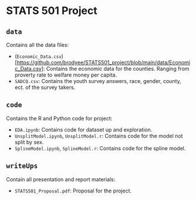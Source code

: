 # STATS 501 Project

## `data`

Contains all the data files:
- (`Economic_Data.csv`)[https://github.com/brodyee/STATS501_project/blob/main/data/Economic_Data.csv]: Contains the economic data for the counties. Ranging from proverty rate to welfare money per capita.
- `SADCQ.csv`: Contains the youth survey answers, race, gender, county, ect. of the survey takers. 

## `code`

Contains the R and Python code for project:
- `EDA.ipynb`: Contains code for dataset up and exploration.
- `UnsplitModel.ipynb`, `UnsplitModel.r`: Contains code for the model not split by sex.
- `SplineModel.ipynb`, `SplineModel.r`: Contains code for the spline model.

## `writeUps`

Contain all presentation and report materials:
- `STATS501_Proposal.pdf`: Proposal for the project. 
